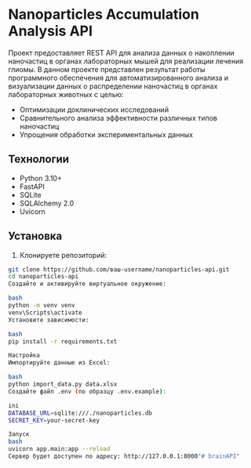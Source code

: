 # Nanoparticles Accumulation Analysis API

Проект предоставляет REST API для анализа данных о накоплении наночастиц в органах лабораторных мышей для реализации лечения глиомы.
В данном проекте представлен результат работы программного обеспечения для автоматизированного анализа и визуализации данных о распределении наночастиц в органах лабораторных животных с целью:

- Оптимизации доклинических исследований
- Сравнительного анализа эффективности различных типов наночастиц
- Упрощения обработки экспериментальных данных

## Технологии

- Python 3.10+
- FastAPI
- SQLite
- SQLAlchemy 2.0
- Uvicorn

## Установка

1. Клонируете репозиторий:
```bash
git clone https://github.com/ваш-username/nanoparticles-api.git
cd nanoparticles-api
Создайте и активируйте виртуальное окружение:

bash
python -m venv venv
venv\Scripts\activate
Установите зависимости:

bash
pip install -r requirements.txt

Настройка
Импортируйте данные из Excel:

bash
python import_data.py data.xlsx
Создайте файл .env (по образцу .env.example):

ini
DATABASE_URL=sqlite:///./nanoparticles.db
SECRET_KEY=your-secret-key

Запуск
bash
uvicorn app.main:app --reload
Сервер будет доступен по адресу: http://127.0.0.1:8000"# brainAPI" 
